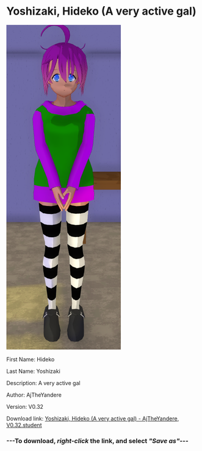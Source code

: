 # Yoshizaki, Hideko (A very active gal)

<img src = "https://raw.githubusercontent.com/Arbiter1223/Daigaku-Gurashi-Custom-Students/master/Students/Files/Yoshizaki%2C%20Hideko%20(A%20very%20active%20gal).png">

First Name: Hideko

Last Name: Yoshizaki

Description: A very active gal

Author: AjTheYandere

Version: V0.32

Download link: <a href="https://raw.githubusercontent.com/Arbiter1223/Daigaku-Gurashi-Custom-Students/master/Students/Files/Yoshizaki%2C%20Hideko%20(A%20very%20active%20gal)%20-%20AjTheYandere%2C%20V0.32.student">Yoshizaki, Hideko (A very active gal) - AjTheYandere, V0.32.student</a>

### ---**To download, _right-click_ the link, and select _"Save as"_**---
